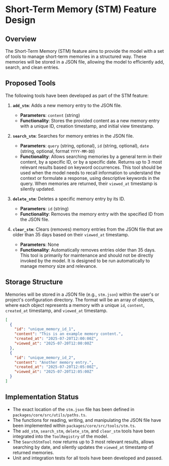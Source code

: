 # Short-Term Memory (STM) Feature Design

## Overview

The Short-Term Memory (STM) feature aims to provide the model with a set of tools to manage short-term memories in a structured way. These memories will be stored in a JSON file, allowing the model to efficiently add, search, and clean entries.

## Proposed Tools

The following tools have been developed as part of the STM feature:

1.  **`add_stm`**: Adds a new memory entry to the JSON file.
    - **Parameters**: `content` (string)
    - **Functionality**: Stores the provided content as a new memory entry with a unique ID, creation timestamp, and initial view timestamp.

2.  **`search_stm`**: Searches for memory entries in the JSON file.
    - **Parameters**: `query` (string, optional), `id` (string, optional), `date` (string, optional, format `YYYY-MM-DD`)
    - **Functionality**: Allows searching memories by a general term in their content, by a specific ID, or by a specific date. Returns up to 3 most relevant results based on keyword occurrences. This tool should be used when the model needs to recall information to understand the context or formulate a response, using descriptive keywords in the query. When memories are returned, their `viewed_at` timestamp is silently updated.

3.  **`delete_stm`**: Deletes a specific memory entry by its ID.
    - **Parameters**: `id` (string)
    - **Functionality**: Removes the memory entry with the specified ID from the JSON file.

4.  **`clear_stm`**: Clears (removes) memory entries from the JSON file that are older than 35 days based on their `viewed_at` timestamp.
    - **Parameters**: None
    - **Functionality**: Automatically removes entries older than 35 days. This tool is primarily for maintenance and should not be directly invoked by the model. It is designed to be run automatically to manage memory size and relevance.

## Storage Structure

Memories will be stored in a JSON file (e.g., `stm.json`) within the user's or project's configuration directory. The format will be an array of objects, where each object represents a memory with a unique `id`, `content`, `created_at` timestamp, and `viewed_at` timestamp.

```json
[
  {
    "id": "unique_memory_id_1",
    "content": "This is an example memory content.",
    "created_at": "2025-07-20T12:00:00Z",
    "viewed_at": "2025-07-20T12:00:00Z"
  },
  {
    "id": "unique_memory_id_2",
    "content": "Another memory entry.",
    "created_at": "2025-07-20T12:05:00Z",
    "viewed_at": "2025-07-20T12:05:00Z"
  }
]
```

## Implementation Status

- The exact location of the `stm.json` file has been defined in `packages/core/src/utils/paths.ts`.
- The functions for reading, writing, and manipulating the JSON file have been implemented within `packages/core/src/tools/stm.ts`.
- The `add_stm`, `search_stm`, `delete_stm`, and `clear_stm` tools have been integrated into the `ToolRegistry` of the model.
- The `SearchStmTool` now returns up to 3 most relevant results, allows searching by date, and silently updates the `viewed_at` timestamp of returned memories.
- Unit and integration tests for all tools have been developed and passed.
